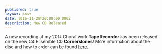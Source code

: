 ```yaml
---
published: true
layout: post
date: 2016-11-28T20:00:00.000Z
description: New CD Released
---
```


A new recording of my 2014 Choral work __Tape Recorder__ has been released on the new C4 Ensemble CD __Cornerstones__!  More information about the disc and how to order can be found [here.](http://www.c4ensemble.org/cornerstones.html)
